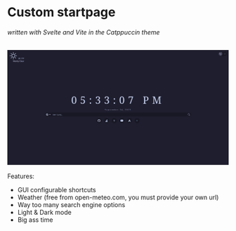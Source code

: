 # Custom startpage
###### written with Svelte and Vite in the Catppuccin theme
![screenshot](https://raw.githubusercontent.com/readf0x/startpage/main/assets/1.png)

Features:
- GUI configurable shortcuts
- Weather (free from open-meteo.com, you must provide your own url)
- Way too many search engine options
- Light & Dark mode
- Big ass time
